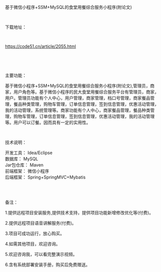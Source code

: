 <p>基于微信小程序+SSM+MySQL的食堂用餐综合服务小程序(附论文)</p>

<p>&nbsp;</p>

<p>下载地址：</p>

<p>&nbsp;</p>

<p><a href="http://code51.cn/article/2055.html">https://code51.cn/article/2055.html</a></p>

<p>&nbsp;</p>

<p>&nbsp;</p>

<p>主要功能：</p>

<p><p>基于微信小程序+SSM+MySQL的食堂用餐综合服务小程序(附论文),管理员，商家，用户角色等。基于微信小程序的民大食堂用餐综合服务平台有管理员，商家，用户。管理员功能有个人中心，用户管理，商家管理，档口号管理，商家餐品管理，餐品种类管理，购物车管理，订单信息管理，签到信息管理，优惠活动管理，我的活动管理，系统管理等。商家功能有个人中心，商家餐品管理，餐品种类管理，购物车管理，订单信息管理，签到信息管理，优惠活动管理，我的活动管理等。用户可以订餐。因而具有一定的实用性。</p>
</p>

<p>&nbsp;</p>

<p>技术说明：</p>

<p><p>开发工具： Idea/Eclipse<br />
数据库： MySQL<br />
Jar包仓库： Maven<br />
前端框架： 微信小程序<br />
后端框架： Spring+SpringMVC+Mybatis<br />
&nbsp;</p>
</p>

<p>&nbsp;</p>

<p>备注：</p>

<p>1.提供远程项目安装服务,提供技术支持，提供项目功能新增修改优化等(付费)。</p>

<p>2.提供远程项目语音讲解服务(付费)。</p>

<p>3.项目可成功运行，放心购买。</p>

<p>4.如需其他项目，欢迎咨询。</p>

<p>5.欢迎咨询我，可以看完整演示视频。</p>

<p>6.含有系统部署安装手册，购买后免费赠送。</p>
